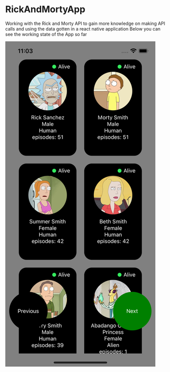 # RickAndMortyApp
Working with the Rick and Morty API to gain more knowledge on making API calls and using the data gotten in a react native application
Below you can see the working state of the App so far

![Sample Image 1](https://github.com/olatunjiemanuel/RickAndMortyApp/blob/main/Assets/Simulator%20Screen%20Shot%20-%20iPhone%2013%20-%202022-01-08%20at%2023.03.56.png)

